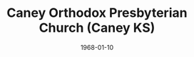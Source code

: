 ---
date: &id001 1968-01-10
end_date: null
location:
  address: 206 North Vine Street
  city: Caney
  state: KS
minister:
- end: 1971-01-01
  name: Bruce Brawdy
  start: 1968-01-10
  type: Pastor
- end: 1976-01-01
  name: Richard Nelson
  start: 1972-01-01
  type: Pastor
- end: 1980-01-01
  name: Dennis Prutow
  start: 1978-01-01
  type: Pastor
- end: 1987-01-01
  name: Edward Kok
  start: 1980-01-01
  type: Pastor
- end: 1993-01-01
  name: LeRoy Miller
  start: 1987-01-01
  type: Pastor
- end: 1998-01-01
  name: William Miller
  start: 1994-01-01
  type: Pastor
- end: 2001-01-01
  name: Patrick Malone
  start: 1999-01-01
  type: Pastor
- end: 2007-01-01
  name: J. Michael Arnaud
  start: 2004-01-01
  type: Pastor
- end: 2014-01-01
  name: Timothy Black
  start: 2008-01-01
  type: Pastor
ministers:
- Bruce Brawdy
- Richard Nelson
- Dennis Prutow
- Edward Kok
- LeRoy Miller
- William Miller
- Patrick Malone
- J. Michael Arnaud
- Timothy Black
name: Caney Orthodox Presbyterian Church
names: null
origination_date: *id001
raw_data: MISSING
received_from: null
states:
- KS
status:
  active: false
  end_date: null
  reason: null
  received_from: null
  withdrawal_to: null
title: Caney Orthodox Presbyterian Church (Caney KS)
year_established:
- 1968

---